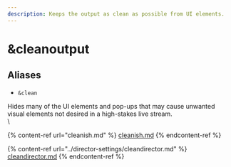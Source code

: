 ```yaml
---
description: Keeps the output as clean as possible from UI elements.
---
```


# \&cleanoutput

## Aliases

* `&clean`

Hides many of the UI elements and pop-ups that may cause unwanted visual elements not desired in a high-stakes live stream.\
\


{% content-ref url="cleanish.md" %}
[cleanish.md](cleanish.md)
{% endcontent-ref %}

{% content-ref url="../director-settings/cleandirector.md" %}
[cleandirector.md](../director-settings/cleandirector.md)
{% endcontent-ref %}

